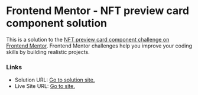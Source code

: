 # Frontend Mentor - NFT preview card component solution

This is a solution to the [NFT preview card component challenge on Frontend Mentor](https://www.frontendmentor.io/challenges/nft-preview-card-component-SbdUL_w0U). Frontend Mentor challenges help you improve your coding skills by building realistic projects.

### Links

- Solution URL: [Go to solution site.](https://www.frontendmentor.io/solutions/css-only-faq-accordion-1aqirTKxSJ)
- Live Site URL: [Go to site.](https://rajsanjel.github.io/nft-preview-card-component/)
